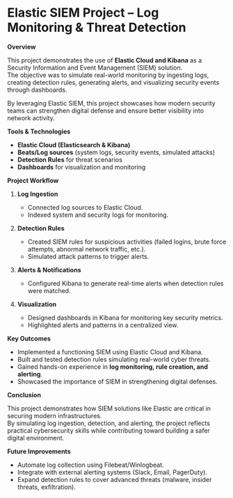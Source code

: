 # Elastic SIEM Project – Log Monitoring & Threat Detection

**Overview**

This project demonstrates the use of **Elastic Cloud and Kibana** as a Security Information and Event Management (SIEM) solution.  
The objective was to simulate real-world monitoring by ingesting logs, creating detection rules, generating alerts, and visualizing security events through dashboards.

By leveraging Elastic SIEM, this project showcases how modern security teams can strengthen digital defense and ensure better visibility into network activity.



**Tools & Technologies**
- **Elastic Cloud (Elasticsearch & Kibana)**
- **Beats/Log sources** (system logs, security events, simulated attacks)
- **Detection Rules** for threat scenarios
- **Dashboards** for visualization and monitoring


 **Project Workflow**
1. **Log Ingestion**  
   - Connected log sources to Elastic Cloud.  
   - Indexed system and security logs for monitoring.  

2. **Detection Rules**  
   - Created SIEM rules for suspicious activities (failed logins, brute force attempts, abnormal network traffic, etc.).  
   - Simulated attack patterns to trigger alerts.  

3. **Alerts & Notifications**  
   - Configured Kibana to generate real-time alerts when detection rules were matched.  

4. **Visualization**  
   - Designed dashboards in Kibana for monitoring key security metrics.  
   - Highlighted alerts and patterns in a centralized view.  


**Key Outcomes**
- Implemented a functioning SIEM using Elastic Cloud and Kibana.  
- Built and tested detection rules simulating real-world cyber threats.  
- Gained hands-on experience in **log monitoring, rule creation, and alerting**.  
- Showcased the importance of SIEM in strengthening digital defenses.  



**Conclusion**

This project demonstrates how SIEM solutions like Elastic are critical in securing modern infrastructures.  
By simulating log ingestion, detection, and alerting, the project reflects practical cybersecurity skills while contributing toward building a safer digital environment.



**Future Improvements**
- Automate log collection using Filebeat/Winlogbeat.  
- Integrate with external alerting systems (Slack, Email, PagerDuty).  
- Expand detection rules to cover advanced threats (malware, insider threats, exfiltration).  

